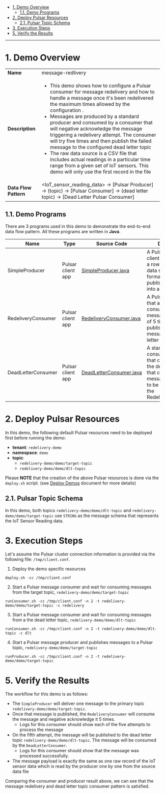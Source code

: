 - [1. Demo Overview](#1-demo-overview)
  - [1.1. Demo Programs](#11-demo-programs)
- [2. Deploy Pulsar Resources](#2-deploy-pulsar-resources)
  - [2.1. Pulsar Topic Schema](#21-pulsar-topic-schema)
- [3. Execution Steps](#3-execution-steps)
- [5. Verify the Results](#5-verify-the-results)

---

# 1. Demo Overview

| | |
| - | - |
| **Name** | message-redlivery |
| **Description** | <ul><li>This demo shows how to configure a Pulsar consumer for message redelivery and how to handle a message once it's been redelivered the maximum times allowed by the configuration .</li> <li>Messages are produced by a standard producer and consumed by a consumer that will negative acknowledge the message triggering a redelivery attempt.  The consumer will try five times and then publish the failed message to the configured dead letter topic</li> <li>The raw data source is a CSV file that includes actual readings in a particular time range from a given set of IoT sensors.  This demo will only use the first record in the file</li></ul> |
| **Data Flow Pattern** | <IoT_sensor_reading_data> -> [Pulsar Producer] -> (topic) -> [Pulsar Consumer] -> (dead letter topic) -> [Dead Letter Pulsar Consumer] |

## 1.1. Demo Programs

There are 3 programs used in this demo to demonstrate the end-to-end data flow pattern. All these programs are written in **Java**. 

| Name | Type | Source Code | Description |
| ---- | ---- | ----------- | ----------- |
| SimpleProducer | Pulsar client app | [SimpleProducer.java](./client-app/src/main/java/com/example/pulsarworkshop/SimpleProducer.java) | A Pulsar producer client app that reads a row from an IoT data source file (csv format) and publishes the data into a Pulsar topic. |
| RedeliveryConsumer | Pulsar client app | [RedeliveryConsumer.java](./function/src/main/java/com/example/pulsarworkshop/RedeliveryConsumer.java) | A Pulsar client app that attempts to consume the message a maximum of 5 times before it publishes the message to a dead letter topic. |
| DeadLetterConsumer | Pulsar client app | [DeadLetterConsumer.java](./client-app/src/main/java/com/example/pulsarworkshop/DeadLetterConsumer.java) | A standard Pulsar consumer client app that consumes from the dead letter topic that contains the message that failed to be consumed by the RedeliveryConsumer. |

# 2. Deploy Pulsar Resources

In this demo, the following default Pulsar resources need to be deployed first before running the demo:

* **tenant**: `redelivery-demo`
* **namespace**: `demo`
* **topic**:
   * `redelivery-demo/demo/target-topic`
   * `redelivery-demo/demo/dlt-topic`

Please **NOTE** that the creation of the above Pulsar resources is done via the `deploy.sh` script. (see [Deploy Demos](../../../Deploy.Demos.md) document for more details)

## 2.1. Pulsar Topic Schema

In this demo, both topics `redelivery-demo/demo/dlt-topic` and `redelivery-demo/demo/target-topic` use `STRING` as the message schema that represents the IoT Sensor Reading data.

# 3. Execution Steps

Let's assume the Pulsar cluster connection information is provided via the following file: `/tmp/client.conf`.

1. Deploy the demo specific resources
```
deploy.sh -cc /tmp/client.conf
```

2. Start a Pulsar message consumer and wait for consuming messages from the target topic, `redelivery-demo/demo/target-topic`
```
runConsumer.sh -cc /tmp/client.conf -n 2 -t redelivery-demo/demo/target-topic -c redelivery
```
3. Start a Pulsar message consumer and wait for consuming messages from a the dead letter topic, `redelivery-demo/demo/dlt-topic`
```
runConsumer.sh -cc /tmp/client.conf -n 2 -t redelivery-demo/demo/dlt-topic -c dlt
```
4. Start a Pulsar message producer and publishes messages to a Pulsar topic, `redelivery-demo/demo/target-topic`
```
runProducer.sh -cc /tmp/client.conf -n 2 -t redelivery-demo/demo/target-topic
```
# 5. Verify the Results

The workflow for this demo is as follows:
* The `SimpleProducer` will deliver one message to the primary topic `redelivery-demo/demo/target-topic`.  
* Once that message is published, the `RedeliveryConsumer` will consume the message and negative acknowledge it 5 times.  
  * Logs for this consumer should show each of the five attempts to process the message
* On the fifth attempt, the message will be published to the dead letter topic `redelivery-demo/demo/dlt-topic`.
The message will be consumed by the `DeadLetterConsumer`.
  * Logs for this consumer should show that the message was processed successfully.
* The message payload is exactly the same as one raw record of the IoT sensor data which is read by the producer one by one from the source data file

Comparing the consumer and producer result above, we can see that the message redelivery and dead letter topic consumer pattern is satisfied.